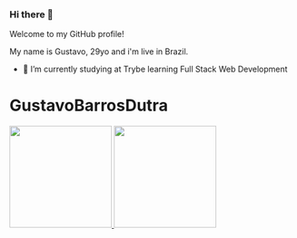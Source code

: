 ### Hi there 👋

Welcome to my GitHub profile!

My name is Gustavo, 29yo and i'm live in Brazil.

- 🔭 I’m currently studying at Trybe learning Full Stack Web Development

# GustavoBarrosDutra

<div>
<a href="https://github.com/Gustavo-trybedev">
<img height="180em" src="https://github-readme-stats.vercel.app/api/top-langs/?username=Gustavo-trybedev&layout=compact&langs_count=7&theme=dracula"/>
<img height="180em" src="https://github-readme-stats.vercel.app/api?username=Gustavo-trybedev&show_icons=true&theme=dracula&include_all_commits=true&count_private=true"/>
</div>

